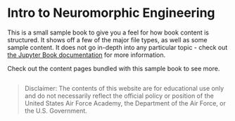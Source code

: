 # Intro to Neuromorphic Engineering

This is a small sample book to give you a feel for how book content is
structured.
It shows off a few of the major file types, as well as some sample content.
It does not go in-depth into any particular topic - check out [the Jupyter Book documentation](https://jupyterbook.org) for more information.

Check out the content pages bundled with this sample book to see more.

```{tableofcontents}
```

> Disclaimer: The contents of this website are for educational use only and do not necessarily reflect the official policy or position of the United States Air Force Academy, the Department of the Air Force, or the U.S. Government.
